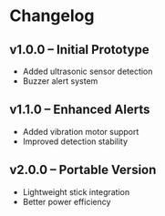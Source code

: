 # Changelog

## v1.0.0 – Initial Prototype
- Added ultrasonic sensor detection
- Buzzer alert system

## v1.1.0 – Enhanced Alerts
- Added vibration motor support
- Improved detection stability

## v2.0.0 – Portable Version
- Lightweight stick integration
- Better power efficiency
